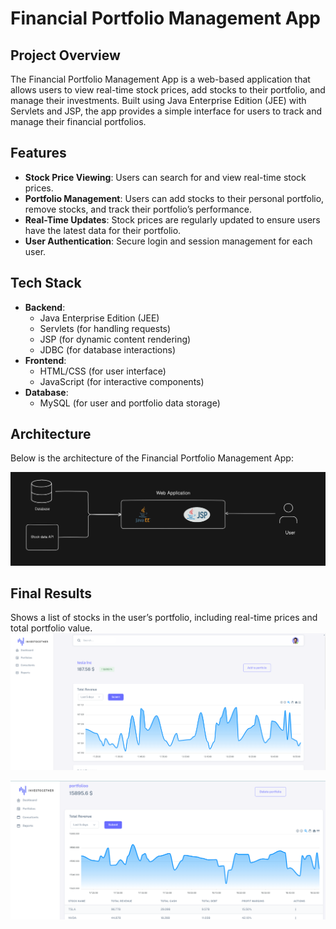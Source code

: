 # Financial Portfolio Management App

## Project Overview

The Financial Portfolio Management App is a web-based application that allows users to view real-time stock prices, add stocks to their portfolio, and manage their investments. Built using Java Enterprise Edition (JEE) with Servlets and JSP, the app provides a simple interface for users to track and manage their financial portfolios.

## Features

- **Stock Price Viewing**: Users can search for and view real-time stock prices.
- **Portfolio Management**: Users can add stocks to their personal portfolio, remove stocks, and track their portfolio’s performance.
- **Real-Time Updates**: Stock prices are regularly updated to ensure users have the latest data for their portfolio.
- **User Authentication**: Secure login and session management for each user.

## Tech Stack

- **Backend**:
  - Java Enterprise Edition (JEE)
  - Servlets (for handling requests)
  - JSP (for dynamic content rendering)
  - JDBC (for database interactions)
- **Frontend**:
  - HTML/CSS (for user interface)
  - JavaScript (for interactive components)
- **Database**:
  - MySQL (for user and portfolio data storage)

## Architecture

Below is the architecture of the Financial Portfolio Management App:

![Architecture Diagram](images/architecture.png)

## Final Results

Shows a list of stocks in the user’s portfolio, including real-time prices and total portfolio value.
![Stock Overview](images/stock1.png)

![Portfolio Overview](images/portfolio.png)
